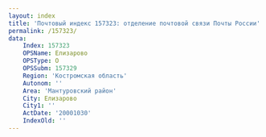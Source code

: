 ```yaml
---
layout: index
title: 'Почтовый индекс 157323: отделение почтовой связи Почты России'
permalink: /157323/
data:
    Index: 157323
    OPSName: Елизарово
    OPSType: О
    OPSSubm: 157329
    Region: 'Костромская область'
    Autonom: ''
    Area: 'Мантуровский район'
    City: Елизарово
    City1: ''
    ActDate: '20001030'
    IndexOld: ''
---
```

